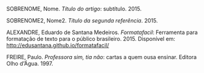 SOBRENOME, Nome. *Título do artigo*: subtítulo. 2015.

SOBRENOME2, Nome2. *Título da segunda referência*. 2015.

ALEXANDRE, Eduardo de Santana Medeiros. *Formatafacil*: Ferramenta para formatação de texto para o público brasileiro. 2015. Disponível em: <http://edusantana.github.io/formatafacil/>

FREIRE, Paulo. *Professora sim, tia não*: cartas a quem ousa ensinar. Editora Olho d'́Água. 1997.
